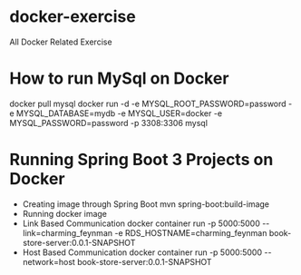 # docker-exercise
All Docker Related Exercise

# How to run MySql on Docker
  docker pull mysql
  docker run -d -e MYSQL_ROOT_PASSWORD=password -e MYSQL_DATABASE=mydb -e MYSQL_USER=docker -e MYSQL_PASSWORD=password -p 3308:3306 mysql
  
# Running Spring Boot 3 Projects on Docker

- Creating image through Spring Boot
   mvn spring-boot:build-image
- Running docker image
 - Link Based Communication
   docker container run -p 5000:5000 --link=charming_feynman -e RDS_HOSTNAME=charming_feynman book-store-server:0.0.1-SNAPSHOT
 - Host Based Communication
   docker container run -p 5000:5000 --network=host book-store-server:0.0.1-SNAPSHOT

